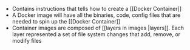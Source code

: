 - Contains instructions that tells how to create a [[Docker Container]]
- A Docker image will have all the binaries, code, config files that are needed to spin up the [[Docker Container]]
- Container images are composed of [[layers in images |layers]]. Each layer represented a set of file system changes that add, remove, or modify files